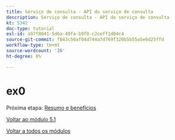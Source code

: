 ```yaml
---
title: Serviço de consulta - API do serviço de consulta
description: Serviço de consulta - API do serviço de consulta
kt: 5342
doc-type: tutorial
exl-id: a97f8041-5d6a-49fa-b9f0-c2ceff1d04c4
source-git-commit: f843c50af04d744a7d769f320b5b55a5e6d25ffd
workflow-type: tm+mt
source-wordcount: '26'
ht-degree: 0%

---
```


# ex0

Próxima etapa: [Resumo e benefícios](./summary.md)

[Voltar ao módulo 5.1](./query-service.md)

[Voltar a todos os módulos](../../../overview.md)
